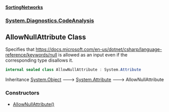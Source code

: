 #### [SortingNetworks](./index.md 'index')
### [System.Diagnostics.CodeAnalysis](./System-Diagnostics-CodeAnalysis.md 'System.Diagnostics.CodeAnalysis')
## AllowNullAttribute Class
Specifies that https://docs.microsoft.com/en-us/dotnet/csharp/language-reference/keywords/null is allowed as an input even if the  
corresponding type disallows it.  
```csharp
internal sealed class AllowNullAttribute : System.Attribute
```
Inheritance [System.Object](https://docs.microsoft.com/en-us/dotnet/api/System.Object 'System.Object') &#129106; [System.Attribute](https://docs.microsoft.com/en-us/dotnet/api/System.Attribute 'System.Attribute') &#129106; AllowNullAttribute  
### Constructors
- [AllowNullAttribute()](./System-Diagnostics-CodeAnalysis-AllowNullAttribute-AllowNullAttribute().md 'System.Diagnostics.CodeAnalysis.AllowNullAttribute.AllowNullAttribute()')
